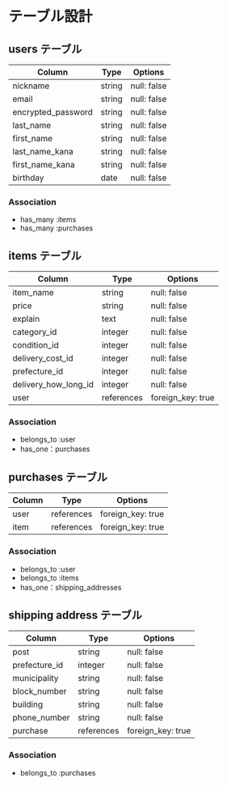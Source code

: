 # テーブル設計

## users テーブル
| Column             | Type   | Options     |
| ------------------ | ------ | ----------- |
| nickname           | string | null: false |
| email              | string | null: false |
| encrypted_password | string | null: false |
| last_name          | string | null: false |
| first_name         | string | null: false |
| last_name_kana     | string | null: false |
| first_name_kana    | string | null: false |
| birthday           | date   | null: false |


### Association
- has_many :items
- has_many :purchases

## items テーブル
| Column               | Type       | Options           |
| -------------------- | ---------- | ------------------|
| item_name            | string     | null: false       |
| price                | string     | null: false       |
| explain              | text       | null: false       |
| category_id          | integer    | null: false       |
| condition_id         | integer    | null: false       |
| delivery_cost_id     | integer    | null: false       |
| prefecture_id        | integer    | null: false       |
| delivery_how_long_id | integer    | null: false       |
| user                 | references | foreign_key: true |

### Association
- belongs_to :user
- has_one：purchases

## purchases テーブル
| Column  | Type       | Options           |
| ------- | ---------- | ------------------|    
| user    | references | foreign_key: true |
| item    | references | foreign_key: true |

### Association
- belongs_to :user
- belongs_to :items
- has_one：shipping_addresses

## shipping address テーブル
| Column        | Type       | Options           |
| ------------- | ---------- | ----------------- |
| post          | string     | null: false       |
| prefecture_id | integer    | null: false       |
| municipality  | string     | null: false       | 
| block_number  | string     | null: false       |
| building      | string     | null: false       |
| phone_number  | string     | null: false       |
| purchase      | references | foreign_key: true |

### Association
- belongs_to :purchases